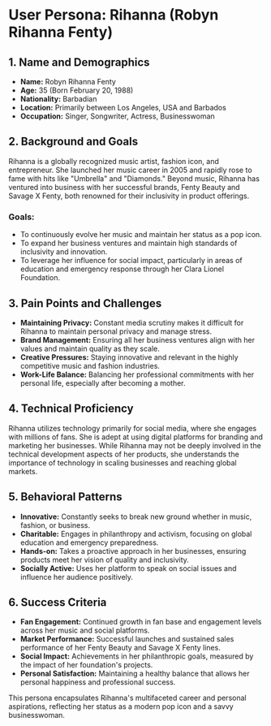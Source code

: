 # User Persona: Rihanna (Robyn Rihanna Fenty)

## 1. Name and Demographics
- **Name:** Robyn Rihanna Fenty
- **Age:** 35 (Born February 20, 1988)
- **Nationality:** Barbadian
- **Location:** Primarily between Los Angeles, USA and Barbados
- **Occupation:** Singer, Songwriter, Actress, Businesswoman

## 2. Background and Goals
Rihanna is a globally recognized music artist, fashion icon, and entrepreneur. She launched her music career in 2005 and rapidly rose to fame with hits like "Umbrella" and "Diamonds." Beyond music, Rihanna has ventured into business with her successful brands, Fenty Beauty and Savage X Fenty, both renowned for their inclusivity in product offerings.

### Goals:
- To continuously evolve her music and maintain her status as a pop icon.
- To expand her business ventures and maintain high standards of inclusivity and innovation.
- To leverage her influence for social impact, particularly in areas of education and emergency response through her Clara Lionel Foundation.

## 3. Pain Points and Challenges
- **Maintaining Privacy:** Constant media scrutiny makes it difficult for Rihanna to maintain personal privacy and manage stress.
- **Brand Management:** Ensuring all her business ventures align with her values and maintain quality as they scale.
- **Creative Pressures:** Staying innovative and relevant in the highly competitive music and fashion industries.
- **Work-Life Balance:** Balancing her professional commitments with her personal life, especially after becoming a mother.

## 4. Technical Proficiency
Rihanna utilizes technology primarily for social media, where she engages with millions of fans. She is adept at using digital platforms for branding and marketing her businesses. While Rihanna may not be deeply involved in the technical development aspects of her products, she understands the importance of technology in scaling businesses and reaching global markets.

## 5. Behavioral Patterns
- **Innovative:** Constantly seeks to break new ground whether in music, fashion, or business.
- **Charitable:** Engages in philanthropy and activism, focusing on global education and emergency preparedness.
- **Hands-on:** Takes a proactive approach in her businesses, ensuring products meet her vision of quality and inclusivity.
- **Socially Active:** Uses her platform to speak on social issues and influence her audience positively.

## 6. Success Criteria
- **Fan Engagement:** Continued growth in fan base and engagement levels across her music and social platforms.
- **Market Performance:** Successful launches and sustained sales performance of her Fenty Beauty and Savage X Fenty lines.
- **Social Impact:** Achievements in her philanthropic goals, measured by the impact of her foundation's projects.
- **Personal Satisfaction:** Maintaining a healthy balance that allows her personal happiness and professional success.

This persona encapsulates Rihanna's multifaceted career and personal aspirations, reflecting her status as a modern pop icon and a savvy businesswoman.